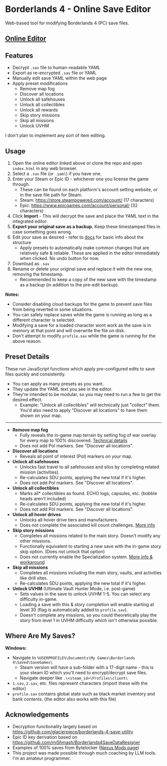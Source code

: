 # Borderlands 4 - Online Save Editor
Web-based tool for modifying Borderlands 4 (PC) save files.

## [Online Editor](https://iyre.github.io/bl4-save-tools/)

## Features
- Decrypt `.sav` file to human-readable YAML
- Export as re-encrypted `.sav` file or YAML
- Manually edit save YAML within the web page
- Apply preset modifications
  - Remove map fog
  - Discover all locations
  - Unlock all safehouses
  - Unlock all collectibles
  - Unlock all rewards
  - Skip story missions
  - Skip all missions
  - Unlock UVHM

I don't plan to implement any sort of item editing.

## Usage
1. Open the online editor linked above or clone the repo and open `index.html` in any web browser.
2. Select a `.sav` file (or `.yaml`) if you have one.
3. Enter your Steam or Epic ID - whichever one you license the game through.
   - These can be found on each platform's account setting website, or in the save file path for Steam.
   - Steam: https://store.steampowered.com/account/ (17 characters)
   - Epic: https://www.epicgames.com/account/personal/ (32 characters)
4. Click **Import** - This will decrypt the save and place the YAML text in the integrated editor.
5. **Export your original save as a backup.** Keep these timestamped files in case something goes wrong.
6. Edit your save as desired - refer to [docs](docs/README.md) for basic info about the structure
   - Apply presets to automatically make common changes that are relatively safe & reliable. These are applied in the editor immediately when clicked. No undo button for now.
7. Download as `.sav`
8. Rename or delete your original save and replace it with the new one, removing the timestamp.
   - Recommended to keep a copy of the new save with the timestamp as a backup (in addition to the pre-edit backup).

**Notes:**
- Consider disabling cloud backups for the game to prevent save files from being reverted in some situations.
- You can safely replace saves while the game is running as long as a different character is selected.
- Modifying a save for a loaded character wont work as the save is in memory at that point and will overwrite the file on disk.
- Don't attempt to modify `profile.sav` while the game is running for the above reason.

## Preset Details
These run JavaScript functions which apply pre-configured edits to save files quickly and consistently.

- You can apply as many presets as you want.
- They update the YAML text you see in the editor.
- They're intended to be modular, so you may need to run a few to get the desired effect.
  - Example: "Unlock all collectibles" will technically just "collect" them. You'd also need to apply "Discover all locations" to have them shown on your map. 

---
- **Remove map fog**
  - Fully reveals the in-game map terrain by setting fog of war overlay for every map to 100% discovered. [Technical details](docs/exploration.md)
  - Does not add PoI markers. See "Discover all locations".
- **Discover all locations**
  - Reveals all point of interest (PoI) markers on your map.
- **Unlock all safehouses**
  - Unlocks fast travel to all safehouses and silos by completing related mission (activities).
  - Re-calculates SDU points, applying the new total if it's higher.
  - Does not add PoI markers. See "Discover all locations".
- **Unlock all collectibles**
  - Marks all* collectibles as found. ECHO logs, capsules, etc. (bobble heads aren't included)
  - Re-calculates SDU points, applying the new total if it's higher.
  - Does not add PoI markers. See "Discover all locations".
- **Unlock all hover drives**
  - Unlocks all hover drive tiers and manufacturers.
  - Does not complete the associated kill count challenges. [More info](docs/challenges.md)
- **Skip story missions**
  - Completes all missions related to the main story. Doesn't modify any other missions.
  - Functionally equivalent to starting a new save with the in-game story skip option. (Does not unlock that option)
  - Does not currently enable the Specialization system. [More info & workaround](docs/unlockables.md)
- **Skip all missions**
  - Completes all missions including the main story, vaults, and activities like drill sites.
  - Re-calculates SDU points, applying the new total if it's higher.
- **Unlock UVHM** (Ultimate Vault Hunter Mode, i.e. post-game)
  - Sets values in the save to unlock UVHM 1-5. You can select any difficulty in-game.
  - Loading a save with this & story completion will enable starting at level 30 (flag is automatically added to `profile.sav`).
  - Doesn't complete any missions, so you could theoretically play the story from level 1 in UVHM difficulty which isn't otherwise possible.

## Where Are My Saves?
**Windows:**
- Navigate to `%USERPROFILE%\Documents\My Games\Borderlands 4\Saved\SaveGames\`
  - Steam version will have a sub-folder with a 17-digit name - this is your steam ID which you'll need to encrypt/decrypt save files.
  - Navigate deeper like `.\<steam_id>\Profiles\client\`
- `1.sav`, `2.sav`, etc. files represent characters (import these with the editor)
- `profile.sav` contains global state such as black market inventory and bank contents. (the editor also works with this file)

## Acknowledgements
- Decryption functionality largely based on https://github.com/glacierpiece/borderlands-4-save-utility
- Epic ID key derivation based on https://github.com/mi5hmash/Borderlands4SaveDataResigner
- Examples of 100% saves from Bytelocker ([Nexus Mods page](https://www.nexusmods.com/borderlands4/mods/84))
- This project was made possible through much coaching by LLM tools. I'm an amateur programmer.
